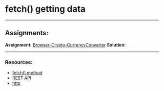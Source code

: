 # fetch() getting data

---

## Assignments:

**Assignment:** [Browser-Crypto-CurrencyConverter](https://classroom.github.com/a/Tb9mUkzg)
**Solution:** []()

---

### Resources:

- [fetch() method](https://javascript.info/fetch)
- [REST API](https://www.redhat.com/en/topics/api/what-is-a-rest-api)
- [http](https://developer.mozilla.org/en-US/docs/Web/HTTP)